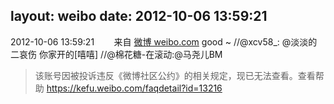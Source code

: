 layout: weibo
date: 2012-10-06 13:59:21
---
2012-10-06 13:59:21  &nbsp;&nbsp;&nbsp;&nbsp;&nbsp;&nbsp; 来自 <a href="http://weibo.com/" rel="nofollow">微博 weibo.com</a>
good ~ //@xcv58_: @淡淡的二哀伤 你家开的[嘻嘻] //@棉花糖-在滚动:@马尧儿BM
>  该账号因被投诉违反《微博社区公约》的相关规定，现已无法查看。查看帮助 https://kefu.weibo.com/faqdetail?id=13216
